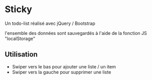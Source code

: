 # Sticky
Un todo-list réalisé avec jQuery / Bootstrap

l'ensemble des données sont sauvegardés à l'aide de la fonction JS "localStorage"

<h2>Utilisation</h2>
<ul>
  <li>Swiper vers le bas pour ajouter une liste / un item</li>
  <li>Swiper vers la gauche pour supprimer une liste</li>
</ul>
